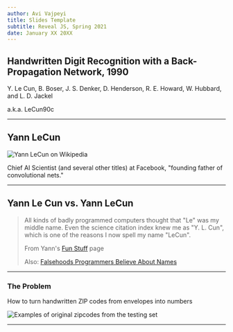 ```yaml
---
author: Avi Vajpeyi
title: Slides Template
subtitle: Reveal JS, Spring 2021
date: January XX 20XX
---
```


## Handwritten Digit Recognition with a Back-Propagation Network, 1990

Y. Le Cun, B. Boser, J. S. Denker, D. Henderson, R. E. Howard, W. Hubbard, and L. D. Jackel

a.k.a. LeCun90c

---

## Yann LeCun

![Yann LeCun on Wikipedia](https://media.tenor.com/nBt6RZkFJh8AAAAi/never-gonna.gif)

Chief AI Scientist (and several other titles) at Facebook, "founding father of convolutional nets."

---

## Yann Le Cun vs. Yann LeCun

> All kinds of badly programmed computers thought that "Le" was my middle name. Even the science citation index knew me as "Y. L. Cun", which is one of the reasons I now spell my name "LeCun".
>
> From Yann's [Fun Stuff](https://media.tenor.com/nBt6RZkFJh8AAAAi/never-gonna.gif) page
>
> Also: [Falsehoods Programmers Believe About Names](https://www.kalzumeus.com/2010/06/17/falsehoods-programmers-believe-about-names/)

---

### The Problem

How to turn handwritten ZIP codes from envelopes into numbers

![Examples of original zipcodes from the testing set](https://media.tenor.com/nBt6RZkFJh8AAAAi/never-gonna.gif)

---

